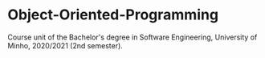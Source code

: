 # Object-Oriented-Programming
Course unit of the Bachelor's degree in Software Engineering, University of Minho, 2020/2021 (2nd semester).
